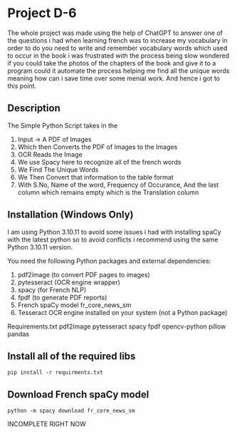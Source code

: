 # Project D-6
The whole project was made using the help of ChatGPT to answer one of the questions i had when learning french was to increase my vocabulary in order to do you need to write and remember
vocabulary words which used to occur in the book i was frustrated with the process being slow wondered if you could take the photos of the chapters of the book and give it to a program could
it automate the process helping me find all the unique words meaning how can i save time over some menial work. And hence i got to this point.

## Description
The Simple Python Script takes in the 
1. Input -> A PDF of Images 
2. Which then Converts the PDF of Images to the Images
3. OCR Reads the Image
4. We use Spacy here to recognize all of the french words
5. We Find The Unique Words
6. We Then Convert that information to the table format
7. With S.No, Name of the word, Frequency of Occurance, And the last column which remains empty which is the Translation column

## Installation (Windows Only)
I am using Python 3.10.11 to avoid some issues i had with installing spaCy with the latest python so to avoid conflicts i recommend using the same Python 3.10.11 version.

You need the following Python packages and external dependencies:

1. pdf2image (to convert PDF pages to images)
2. pytesseract (OCR engine wrapper)
3. spacy (for French NLP)
4. fpdf (to generate PDF reports)
5. French spaCy model fr_core_news_sm
6. Tesseract OCR engine installed on your system (not a Python package)

Requirements.txt
pdf2image
pytesseract
spacy
fpdf
opencv-python
pillow
pandas
## Install all of the required libs
```pip install -r requirments.txt```

## Download French spaCy model
```python -m spacy download fr_core_news_sm ```

INCOMPLETE RIGHT NOW

